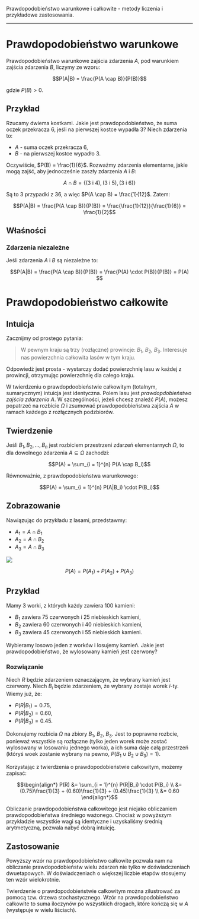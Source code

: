 Prawdopodobieństwo warunkowe i całkowite - metody liczenia i przykładowe zastosowania.

---

# Prawdopodobieństwo warunkowe
Prawdopodobieństwo warunkowe zajścia zdarzenia $A$, pod warunkiem zajścia zdarzenia $B$, liczymy ze wzoru:

$$P(A|B) = \frac{P(A \cap B)}{P(B)}$$

gdzie $P(B) > 0$.

## Przykład

Rzucamy dwiema kostkami. Jakie jest prawdopodobieństwo, że suma oczek przekracza $6$, jeśli na pierwszej kostce wypadła $3$? Niech zdarzenia to:

* $A$ - suma oczek przekracza $6$,
* $B$ - na pierwszej kostce wypadło $3$.

Oczywiście, $P(B) = \frac{1}{6}$. Rozważmy zdarzenia elementarne, jakie mogą zajść, aby jednocześnie zaszły zdarzenia $A$ i $B$:

$$A \cap B = \{(3 \text{ i } 4), (3 \text{ i } 5), (3 \text{ i } 6)\}$$

Są to $3$ przypadki z $36$, a więc $P(A \cap B) = \frac{1}{12}$. Zatem:

$$P(A|B) = \frac{P(A \cap B)}{P(B)} = \frac{\frac{1}{12}}{\frac{1}{6}} = \frac{1}{2}$$

## Właśności

### Zdarzenia niezależne
Jeśli zdarzenia $A$ i $B$ są niezależne to:

$$P(A|B) = \frac{P(A \cap B)}{P(B)} = \frac{P(A) \cdot P(B)}{P(B)} = P(A) $$

# Prawdopodobieństwo całkowite

## Intuicja
Zacznijmy od prostego pytania:

> W pewnym kraju są trzy (rozłączne) prowincje: $B_1$, $B_2$, $B_3$. Interesuje nas powierzchnia całkowita lasów w tym kraju.

Odpowiedź jest prosta - wystarczy dodać powierzchnię lasu w każdej z prowincji, otrzymując powierzchnię dla całego kraju.

W twierdzeniu o prawdopdoobieństwie całkowitym (totalnym, sumarycznym) intuicja jest identyczna. Polem lasu jest *prawdopdobieństwo zajścia zdarzenia $A$*. W szczególności, jeżeli chcesz znaleźć $P(A)$, możesz popatrzeć na rozbicie $\Omega$ i zsumować prawdopodobieństwa zajścia $A$ w ramach każdego z rozłącznych podzbiorów.

## Twierdzenie
Jeśli $B_1, B_2, \ldots, B_n$ jest rozbiciem przestrzeni zdarzeń elementarnych $\Omega$, to dla dowolnego zdarzenia $A \subseteq \Omega$ zachodzi:

$$P(A) = \sum_{i = 1}^{n} P(A \cap B_i)$$

Równoważnie, z prawdopodobieństwa warunkowego:

$$P(A) = \sum_{i = 1}^{n} P(A|B_i) \cdot P(B_i)$$

## Zobrazowanie
Nawiązując do przykładu z lasami, przedstawmy:

* $A_1 = A \cap B_1$
* $A_2 = A \cap B_2$
* $A_3 = A \cap B_3$

![](../../resources/I.5.4-rozbicie-całkowite.png)

$$P(A) = P(A_1) + P(A_2) + P(A_3)$$

## Przykład
Mamy $3$ worki, z których każdy zawiera $100$ kamieni:

* $B_1$ zawiera $75$ czerwonych i $25$ niebieskich kamieni,
* $B_2$ zawiera $60$ czerwonych i $40$ niebieskich kamieni,
* $B_3$ zawiera $45$ czerwonych i $55$ niebieskich kamieni.

Wybieramy losowo jeden z worków i losujemy kamień. Jakie jest prawdopodobieństwo, że wylosowany kamień jest czerwony?

### Rozwiązanie
Niech $R$ będzie zdarzeniem oznaczającym, że wybrany kamień jest czerwony. Niech $B_i$ będzie zdarzeniem, że wybrany zostaje worek $i$-ty. Wiemy już, że:

* $P(R|B_1) = 0.75$,
* $P(R|B_2) = 0.60$,
* $P(R|B_3) = 0.45$.

Dokonujemy rozbicia $\Omega$ na zbiory $B_1$, $B_2$, $B_3$. Jest to poprawne rozbcie, ponieważ wszystkie są rozłączne (tylko jeden worek może zostać wylosowany w losowaniu jednego worka), a ich suma daje całą przestrzeń (któryś woek zostanie wybrany na pewno, $P(B_1 \cup B_2 \cup B_3) = 1$).

Korzystając z twierdzenia o prawdopodobieństwie całkowitym, możemy zapisać:

$$\begin{align*}
P(R)
&= \sum_{i = 1}^{n} P(R|B_i) \cdot P(B_i) \\
&= (0.75)\frac{1}{3} + (0.60)\frac{1}{3} + (0.45)\frac{1}{3} \\
&= 0.60
\end{align*}$$

Obliczanie prawdopodobieństwa całkowitego jest niejako obliczaniem prawdopodobieństwa średniego ważonego. Chociaż w powyższym przykładzie wszystkie wagi są identyczne i uzyskaliśmy średnią arytmetyczną, pozwala nabyć dobrą intuicję.

## Zastosowanie
Powyższy wzór na prawdopodobieństwo całkowite pozwala nam na obliczanie prawdopodobieństw wielu zdarzeń nie tylko w doświadczeniach dwuetapowych. W doświadczeniach o większej liczbie etapów stosujemy ten wzór wielokrotnie.

Twierdzenie o prawdopodobieństwie całkowitym można zilustrować za pomocą tzw. drzewa stochastycznego. Wzór na prawdopodobieństwo całkowite to suma iloczynów po wszystkich drogach, które kończą się w $A$ (występuje w wielu liściach).
